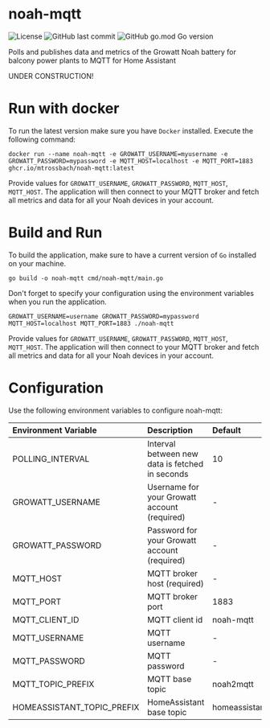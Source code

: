# noah-mqtt
![License](https://img.shields.io/github/license/mtrossbach/noah-mqtt) ![GitHub last commit](https://img.shields.io/github/last-commit/mtrossbach/noah-mqtt) ![GitHub go.mod Go version](https://img.shields.io/github/go-mod/go-version/mtrossbach/noah-mqtt)

Polls and publishes data and metrics of the Growatt Noah battery for balcony power plants to MQTT for Home Assistant

UNDER CONSTRUCTION!

# Run with docker

To run the latest version make sure you have `Docker` installed. Execute the following command:

```
docker run --name noah-mqtt -e GROWATT_USERNAME=myusername -e GROWATT_PASSWORD=mypassword -e MQTT_HOST=localhost -e MQTT_PORT=1883 ghcr.io/mtrossbach/noah-mqtt:latest
```

Provide values for `GROWATT_USERNAME`, `GROWATT_PASSWORD`, `MQTT_HOST`, `MQTT_HOST`. The application will then connect to your MQTT broker and fetch all metrics and data for all your Noah devices in your account.

# Build and Run

To build the application, make sure to have a current version of `Go` installed on your machine.

```
go build -o noah-mqtt cmd/noah-mqtt/main.go
```

Don't forget to specify your configuration using the environment variables when you run the application.

```
GROWATT_USERNAME=username GROWATT_PASSWORD=mypassword MQTT_HOST=localhost MQTT_PORT=1883 ./noah-mqtt
```

Provide values for `GROWATT_USERNAME`, `GROWATT_PASSWORD`, `MQTT_HOST`, `MQTT_HOST`. The application will then connect to your MQTT broker and fetch all metrics and data for all your Noah devices in your account.


# Configuration

Use the following environment variables to configure noah-mqtt:

| Environment Variable | Description                                     | Default       |
|:---------------------|:------------------------------------------------|:--------------|
| POLLING_INTERVAL     | Interval between new data is fetched in seconds | 10            |
| GROWATT_USERNAME     | Username for your Growatt account (required)    | -             |
| GROWATT_PASSWORD     | Password for your Growatt account (required)    | -             |
| MQTT_HOST            | MQTT broker host (required)                     | -             |
| MQTT_PORT            | MQTT broker port                                | 1883          |
| MQTT_CLIENT_ID       | MQTT client id                                  | noah-mqtt     |
| MQTT_USERNAME        | MQTT username                                   | -             |
| MQTT_PASSWORD        | MQTT password                                   | -             |
| MQTT_TOPIC_PREFIX    | MQTT base topic                                 | noah2mqtt     |
| HOMEASSISTANT_TOPIC_PREFIX    | HomeAssistant base topic                        | homeassistant |


